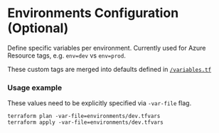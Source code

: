 # Environments Configuration (Optional)

Define specific variables per environment. Currently used for Azure Resource tags, e.g. `env=dev` vs `env=prod`.

These custom tags are merged into defaults defined in [`/variables.tf`](./../variables.tf)

### Usage example

These values need to be explicitly specified via `-var-file` flag.

```
terraform plan -var-file=environments/dev.tfvars
terraform apply -var-file=environments/dev.tfvars
```
